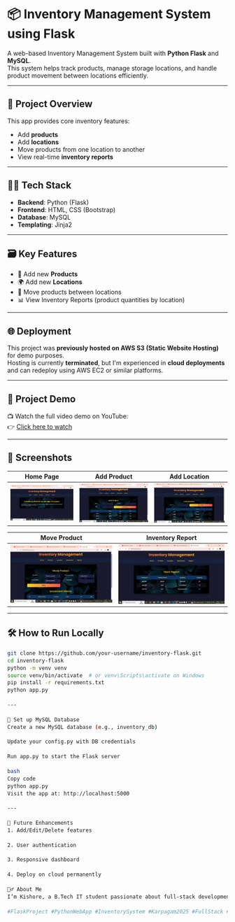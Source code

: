 # 📦 Inventory Management System using Flask

A web-based Inventory Management System built with **Python Flask** and **MySQL**.  
This system helps track products, manage storage locations, and handle product movement between locations efficiently.

---

## 🚀 Project Overview

This app provides core inventory features:

- Add **products**
- Add **locations**
- Move products from one location to another
- View real-time **inventory reports**

---

## 🧑‍💻 Tech Stack

- **Backend**: Python (Flask)
- **Frontend**: HTML, CSS (Bootstrap)
- **Database**: MySQL
- **Templating**: Jinja2

---

## 🗃️ Key Features

- 📌 Add new **Products**
- 🌍 Add new **Locations**
- 🔄 Move products between locations
- 📊 View Inventory Reports (product quantities by location)

---

## 🌐 Deployment

This project was **previously hosted on AWS S3 (Static Website Hosting)** for demo purposes.  
Hosting is currently **terminated**, but I'm experienced in **cloud deployments** and can redeploy using AWS EC2 or similar platforms.

---

## 🎥 Project Demo

📺 Watch the full video demo on YouTube:  
👉 [Click here to watch](https://youtu.be/bK1_5VKw1yc?si=KrIFF8z4b1_LHlit)

---

## 📸 Screenshots

| Home Page | Add Product | Add Location |
|-----------|-------------|--------------|
| ![Home](screenshots/home.png) | ![Product](screenshots/add_product.png) | ![Location](screenshots/add_location.png) |

| Move Product | Inventory Report |
|--------------|------------------|
| ![Move](screenshots/move_product.png) | ![Report](screenshots/report.png) |

---

## 🛠️ How to Run Locally

```bash
git clone https://github.com/your-username/inventory-flask.git
cd inventory-flask
python -m venv venv
source venv/bin/activate  # or venv\Scripts\activate on Windows
pip install -r requirements.txt
python app.py

---

💾 Set up MySQL Database
Create a new MySQL database (e.g., inventory_db)

Update your config.py with DB credentials

Run app.py to start the Flask server

bash
Copy code
python app.py
Visit the app at: http://localhost:5000

---

📌 Future Enhancements
1. Add/Edit/Delete features

2. User authentication

3. Responsive dashboard

4. Deploy on cloud permanently

🙋‍♂️ About Me
I’m Kishore, a B.Tech IT student passionate about full-stack development and cloud technologies.

#FlaskProject #PythonWebApp #InventorySystem #Karpagam2025 #FullStack #CloudReady
